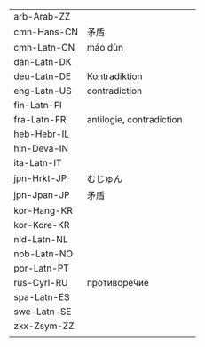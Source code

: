 | | | |
|-|-|-|
| arb-Arab-ZZ |  |  |
| cmn-Hans-CN | 矛盾 |  |
| cmn-Latn-CN | máo dùn |  |
| dan-Latn-DK |  |  |
| deu-Latn-DE | Kontradiktion |  |
| eng-Latn-US | contradiction |  |
| fin-Latn-FI |  |  |
| fra-Latn-FR | antilogie, contradiction |  |
| heb-Hebr-IL |  |  |
| hin-Deva-IN |  |  |
| ita-Latn-IT |  |  |
| jpn-Hrkt-JP | むじゅん |  |
| jpn-Jpan-JP | 矛盾 |  |
| kor-Hang-KR |  |  |
| kor-Kore-KR |  |  |
| nld-Latn-NL |  |  |
| nob-Latn-NO |  |  |
| por-Latn-PT |  |  |
| rus-Cyrl-RU | противоре́чие |  |
| spa-Latn-ES |  |  |
| swe-Latn-SE |  |  |
| zxx-Zsym-ZZ |  |  |
|  |  |  |